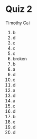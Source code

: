 # Quiz 2

Timothy Cai

1. b
2. d
3. c
4. c
5. c
6.  broken
7. b
8. a
9. d
10. c
11. d
12. a
13. d
14. a
15. c
16. d
17. b
18. e
19. d
20. d
